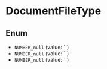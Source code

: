 # DocumentFileType

## Enum

* `NUMBER_null` (value: ``)
* `NUMBER_null` (value: ``)
* `NUMBER_null` (value: ``)
